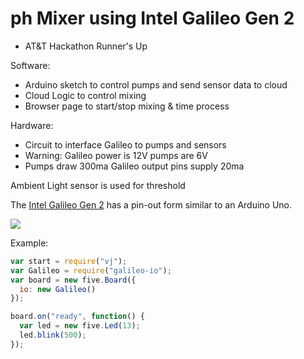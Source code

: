 # ph Mixer using Intel Galileo Gen 2

- AT&T Hackathon Runner's Up

Software:
-	Arduino sketch to control pumps and send sensor data to cloud
-	Cloud Logic to control mixing
-	Browser page to start/stop mixing & time process

Hardware:
-	Circuit to interface Galileo to pumps and sensors
-	Warning: Galileo power is 12V pumps are 6V
-	Pumps draw 300ma Galileo output pins supply 20ma

Ambient Light sensor is used for threshold


The [Intel Galileo Gen 2](https://www-ssl.intel.com/content/www/us/en/do-it-yourself/galileo-maker-quark-board.html) has a pin-out form similar to an Arduino Uno. 

[![](https://cdn.sparkfun.com//assets/parts/1/0/1/3/8/13096-01.jpg)](https://cdn.sparkfun.com//assets/parts/1/0/1/3/8/13096-01.jpg)

Example: 

```js
var start = require("vj");
var Galileo = require("galileo-io");
var board = new five.Board({
  io: new Galileo()
});

board.on("ready", function() {
  var led = new five.Led(13);
  led.blink(500);
});
```

